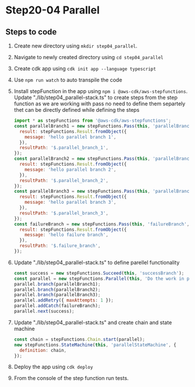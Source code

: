 # Step20-04 Parallel

## Steps to code

1. Create new directory using `mkdir step04_parallel`.
2. Navigate to newly created directory using `cd step04_parallel`
3. Create cdk app using `cdk init app --language typescript`
4. Use `npm run watch` to auto transpile the code
5. Install stepFunction in the app using `npm i @aws-cdk/aws-stepfunctions`. Update "./lib/step04_parallel-stack.ts" to create steps from the step function as we are working with pass no need to define them separtely thet can be directly defined while defining the steps

   ```js
   import * as stepFunctions from '@aws-cdk/aws-stepfunctions';
   const parallelBranch1 = new stepFunctions.Pass(this, 'parallelBranch1', {
     result: stepFunctions.Result.fromObject({
       message: 'hello parallel branch 1',
     }),
     resultPath: '$.parallel_branch_1',
   });
   const parallelBranch2 = new stepFunctions.Pass(this, 'parallelBranch2', {
     result: stepFunctions.Result.fromObject({
       message: 'hello parallel branch 2',
     }),
     resultPath: '$.parallel_branch_2',
   });
   const parallelBranch3 = new stepFunctions.Pass(this, 'parallelBranch3', {
     result: stepFunctions.Result.fromObject({
       message: 'hello parallel branch 3',
     }),
     resultPath: '$.parallel_branch_3',
   });
   const failureBranch = new stepFunctions.Pass(this, 'failureBranch', {
     result: stepFunctions.Result.fromObject({
       message: 'hello failure branch',
     }),
     resultPath: '$.failure_branch',
   });
   ```

6. Update "./lib/step04_parallel-stack.ts" to define parellel functionality

   ```js
   const success = new stepFunctions.Succeed(this, 'successBranch');
   const parallel = new stepFunctions.Parallel(this, 'Do the work in parallel');
   parallel.branch(parallelBranch1);
   parallel.branch(parallelBranch2);
   parallel.branch(parallelBranch3);
   parallel.addRetry({ maxAttempts: 1 });
   parallel.addCatch(failureBranch);
   parallel.next(success);
   ```

7. Update "./lib/step04_parallel-stack.ts" and create chain and state machine

   ```js
   const chain = stepFunctions.Chain.start(parallel);
   new stepFunctions.StateMachine(this, 'parallelStateMachine', {
     definition: chain,
   });
   ```

8. Deploy the app using `cdk deploy`
9. From the console of the step function run tests.
